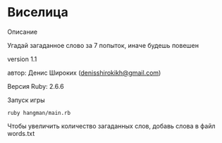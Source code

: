 # Виселица

Описание

Угадай загаданное слово за 7 попыток, иначе будешь повешен

version 1.1

автор: Денис Широких (denisshirokikh@gmail.com)

Версия Ruby: 2.6.6

Запуск игры
````
ruby hangman/main.rb
````
Чтобы увеличить количество загаданных слов, добавь слова в файл words.txt
